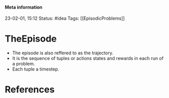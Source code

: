 #### Meta information
23-02-01, 15:12
Status: #idea
Tags: [[EpisodicProblems]]





# TheEpisode

- The episode is also reffered to as the trajectory.
- It is the sequence of tuples or actions states and rewards in each run of a problem.
- Each tuple a timestep.







# References
